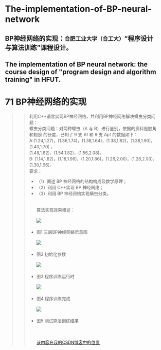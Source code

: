 # The-implementation-of-BP-neural-network
## BP神经网络的实现：`合肥工业大学（合工大）`“程序设计与算法训练”课程设计。<br/> 
## The implementation of BP neural network: the course design of "program design and algorithm training" in HFUT.

71 BP神经网络的实现
===================
>>利用C++语言实现BP神经网络，并利用BP神经网络解决螨虫分类问题：  
>>蠓虫分类问题：对两种蠓虫（A 与 B）进行鉴别，依据的资料是触角和翅膀
的长度，已知了 9 支 Af 和 6 支 Apf 的数据如下：  
>>A:(1.24,1.27)，(1.36,1.74)，(1.38,1.64)，(1.38,1.82)，(1.38,1.90)，(1.40,1.70) ，    
(1.48,1.82)，(1.54,1.82)，(1.56,2.08)。  
>>B: (1.14,1.82)，(1.18,1.96)，(1.20,1.86)，(1.26,2.00)，(1.28,2.00)，(1.30,1.96)。  
>>要求：   
>>*  （1）阐述 BP 神经网络的结构构成及数学原理；  
>>*  （2）利用 C++实现 BP 神经网络；  
>>*  （3）利用 BP 神经网络实现螨虫分类。  
	<br></br>
>>算法实现效果概览：
	<br></br>
	![](https://github.com/25thengineer/The-implementation-of-BP-neural-network/raw/master/design_report_and_check_report/三层BP神经网络示意图.png)
	<br></br>
>>*  图1 三层BP神经网络示意图<br></br>
	![](https://github.com/25thengineer/The-implementation-of-BP-neural-network/raw/master/design_report_and_check_report/初始化参数.png)
	<br></br>
>>*  图2 初始化参数<br></br>
	![](https://github.com/25thengineer/The-implementation-of-BP-neural-network/raw/master/design_report_and_check_report/程序训练运行时.png)
	<br></br>
>>*  图3 程序训练运行时<br></br>
	![](https://github.com/25thengineer/The-implementation-of-BP-neural-network/raw/master/design_report_and_check_report/程序训练完成.png)
	<br></br>
>>*  图4 程序训练完成<br></br>
	![](https://github.com/25thengineer/The-implementation-of-BP-neural-network/raw/master/design_report_and_check_report/测试算法训练结果.png)
	<br></br>
>>*  图5 测试算法训练结果<br></br>
	<br></br>
	[该内容在我的CSDN博客中的位置](https://blog.csdn.net/u25th_engineer/article/details/87909425)
